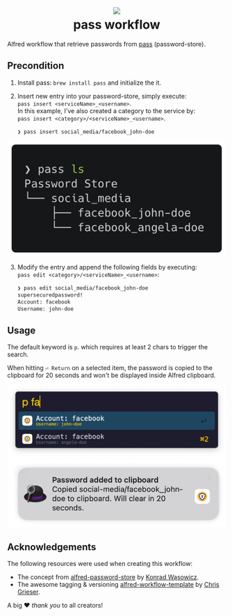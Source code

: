 <h1 align="center">
	<a href='#'><img src='https://img.shields.io/static/v1?style=for-the-badge&message=Alfred&color=fff&logo=Alfred&logoColor=000&label=' style='border:0px;height:36px;' /></a>
	</br>pass workflow
</h1>

Alfred workflow that retrieve passwords from [pass](https://www.passwordstore.org/) (password-store).

## Precondition

1. Install pass: `brew install pass` and initialize the it.
2. Insert new entry into your password-store, simply execute:<br> `pass insert <serviceName>_<username>`.\
In this example, I've also created a category to the service by:<br> `pass insert <category>/<serviceName>_<username>`.

	```shell
	❯ pass insert social_media/facebook_john-doe
	```

<p align="center">
	<img src='assets/pass-ls.png' alt="Password List">
</p>

3. Modify the entry and append the following fields by executing:<br> `pass edit <category>/<serviceName>_<username>`:

	```shell
	❯ pass edit social_media/facebook_john-doe
	supersecuredpassword!
	Account: facebook
	Username: john-doe
	```

## Usage

The default keyword is `p`. which requires at least 2 chars to trigger the search.

When hitting `⏎ Return` on a selected item, the password is copied to the clipboard for 20 seconds and won't be displayed inside Alfred clipboard.

<p align="center">
	<img src='assets/filter_example.png' alt="Alfred Trigger">
	<img src='assets/notification.png' alt="Alfred Notification">
</p>

## Acknowledgements

The following resources were used when creating this workflow:

* The concept from [alfred-password-store](https://github.com/exaroth/alfred-password-store) by [Konrad Wąsowicz](https://github.com/exaroth).
* The awesome tagging & versioning [alfred-workflow-template](https://github.com/chrisgrieser/alfred-workflow-template) by [Chris Grieser](https://github.com/chrisgrieser).

A big ♥️ _thank you_ to all creators!